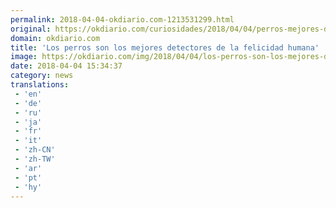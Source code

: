 ```yaml
---
permalink: 2018-04-04-okdiario.com-1213531299.html
original: https://okdiario.com/curiosidades/2018/04/04/perros-mejores-detectores-felicidad-humana-2064491
domain: okdiario.com
title: 'Los perros son los mejores detectores de la felicidad humana'
image: https://okdiario.com/img/2018/04/04/los-perros-son-los-mejores-detectores-de-la-felicidad-humana-2.jpg
date: 2018-04-04 15:34:37
category: news
translations: 
 - 'en'
 - 'de'
 - 'ru'
 - 'ja'
 - 'fr'
 - 'it'
 - 'zh-CN'
 - 'zh-TW'
 - 'ar'
 - 'pt'
 - 'hy'
---
```


